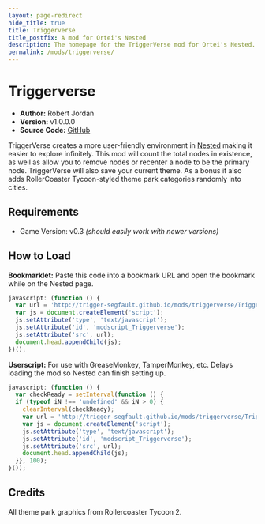 ```yaml
---
layout: page-redirect
hide_title: true
title: Triggerverse
title_postfix: A mod for Ortei's Nested
description: The homepage for the TriggerVerse mod for Ortei's Nested.
permalink: /mods/triggerverse/
---
```

# Triggerverse

* **Author:**         Robert Jordan
* **Version:**        v1.0.0.0
* **Source Code:**    [GitHub](https://github.com/trigger-segfault/trigger-segfault.github.io/tree/master/mods/triggerverse/)

TriggerVerse creates a more user-friendly environment in [Nested](http://orteil.dashnet.org/nested) making it easier to explore infinitely. This mod will count the total nodes in existence, as well as allow you to remove nodes or recenter a node to be the primary node. TriggerVerse will also save your current theme. As a bonus it also adds RollerCoaster Tycoon-styled theme park categories randomly into cities.

## Requirements

* Game Version:   v0.3 *(should easily work with newer versions)*

## How to Load

**Bookmarklet:** Paste this code into a bookmark URL and open the bookmark while on the Nested page.

```javascript
javascript: (function () {
  var url = 'http://trigger-segfault.github.io/mods/triggerverse/Triggerverse.js';
  var js = document.createElement('script');
  js.setAttribute('type', 'text/javascript');
  js.setAttribute('id', 'modscript_Triggerverse');
  js.setAttribute('src', url);
  document.head.appendChild(js);
})();
```

**Userscript:** For use with GreaseMonkey, TamperMonkey, etc. Delays loading the mod so Nested can finish setting up.

```javascript
javascript: (function () {
  var checkReady = setInterval(function () {
  if (typeof iN !== 'undefined' && iN > 0) {
    clearInterval(checkReady);
    var url = 'http://trigger-segfault.github.io/mods/triggerverse/Triggerverse.js';
    var js = document.createElement('script');
    js.setAttribute('type', 'text/javascript');
    js.setAttribute('id', 'modscript_Triggerverse');
    js.setAttribute('src', url);
    document.head.appendChild(js);
  }}, 100);
}());
```

## Credits

All theme park graphics from Rollercoaster Tycoon 2.
